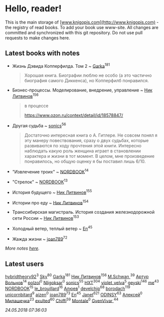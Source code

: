 # Hello, reader!
This is the main storage of [www.knigopis.com](http://www.knigopis.com) - the registry of read books.
To add your book use www-site. All changes are committed and synchronized with this git repository.
Do not use pull requests to make changes here.


## Latest books with notes
* Жизнь Дэвида Копперфилда. Том 2 ~ [Garka](users/115/115753719718250012620-google)<sup>181</sup>
    > Хорошая книга. Биографии люблю не особо (а это частично биография самого Диккенса), но Копперфилб понравился.

* Бизнес-процессы. Моделирование, внедрение, управление ~ [Ник Литвинов](users/241/241974816-vkontakte)<sup>156</sup>
    > в процессе
    > 
    > https://www.ozon.ru/context/detail/id/18578847/

* Другая судьба ~ [sonics](users/588/5880221-vkontakte)<sup>56</sup>
    > Достаточно интересная книга о А. Гитлере. Не совсем понял я эту манеру повествования, сразу о двух судьбах, которые развиваются по ходу прочтения этой книги. Интересно наблюдать какую роль женщина играет в становлении характера и жизни в тот момент. В целом, мне произведение понравилось, но общую оценку я бы поставил лишь 6/10.

* "Извлечение троих" ~ [NORDBOOK](users/325/325862222-vkontakte)<sup>14</sup>

* "Стрелок" ~ [NORDBOOK](users/325/325862222-vkontakte)<sup>13</sup>

* История будущего ~ [Ник Литвинов](users/241/241974816-vkontakte)<sup>155</sup>

* Истории про еду ~ [Ник Литвинов](users/241/241974816-vkontakte)<sup>154</sup>

* Транссибирская магистраль. История создания железнодорожной сети России ~ [Ник Литвинов](users/241/241974816-vkontakte)<sup>153</sup>

* Холодный ветер, теплый ветер ~ [En](users/333/333646551-vkontakte)<sup>45</sup>

* Жажда жизни ~ [joan789](users/240/2401650-vkontakte)<sup>72</sup>


_More notes [here](latest_books_with_notes.md)._


## Latest users
[hybridtheory92](users/288/28885974-vkontakte)<sup>3</sup> 
[Sky](users/118/118049897850017649660-google)<sup>80</sup> 
[Garka](users/115/115753719718250012620-google)<sup>181</sup> 
[Ник Литвинов](users/241/241974816-vkontakte)<sup>156</sup> 
[M.Schwan ](users/101/101892939810731181399-google)<sup>39</sup> 
[Артур Вольнов](users/225/225880893-vkontakte)<sup>14</sup> 
[polzol](users/282/282894213-vkontakte)<sup>0</sup> 
[Nligoksar](users/114/114047334060763798292-google)<sup>0</sup> 
[sonics](users/588/5880221-vkontakte)<sup>55</sup> 
[HXT](users/100/100002563462782-facebook)<sup>304</sup> 
[violet_velva](users/116/116961712580551399099-google)<sup>5</sup> 
[geyski](users/221/221959664-vkontakte)<sup>146</sup> 
[me](users/381/381417697-yandex)<sup>43</sup> 
[NORDBOOK](users/325/325862222-vkontakte)<sup>15</sup> 
[le_brouillard](users/133/13330781-vkontakte)<sup>16</sup> 
[Алюев](users/108/108488897837713164784-google)<sup>1</sup> 
[develchip](users/852/85203415-vkontakte)<sup>68</sup> 
[borodach](users/157/15706320-vkontakte)<sup>119</sup> 
[unicornbitard](users/229/229973856-vkontakte)<sup>9</sup> 
[aizen](users/106/106430166082145393460-google)<sup>0</sup> 
[joan789](users/240/2401650-vkontakte)<sup>73</sup> 
[En](users/333/333646551-vkontakte)<sup>45</sup> 
[Janet](users/108/108113656204404967440-google)<sup>621</sup> 
[ODINSY](users/100/100978570902186865324-google)<sup>63</sup> 
[Алексей](users/900/9002212905104302078-mailru)<sup>0</sup> 
[Милашечка](users/200/200601396-vkontakte)<sup>23</sup> 
[exulted](users/100/100599204551896265722-google)<sup>60</sup> 
[Chiffi](users/105/105831994080785626680-google)<sup>59</sup> 
[Montale](users/224/224219704-vkontakte)<sup>0</sup> 
[GvenVivar ](users/158/158266434925901-facebook)<sup>44</sup> 


_24.05.2018 07:36:03_
